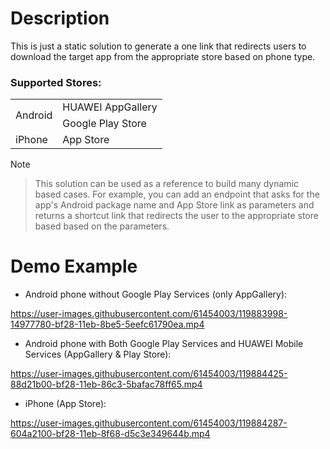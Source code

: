 # Description
This is just a static solution to generate a one link that redirects users to download the target app from the appropriate store based on phone type.
### Supported Stores: 
<table>
    <tbody>
        <tr>
            <td rowspan=2>Android</td>
            <td rowspan=1>HUAWEI AppGallery</td>
        </tr>
        <tr>
            <td>Google Play Store</td>
        </tr>
        <tr>
            <td rowspan=2>iPhone</td>
            <td>App Store</td>
        </tr>
    </tbody>
</table>

Note
> This solution can be used as a reference to build many dynamic based cases. For example, you can add an endpoint that asks for the app's Android package name and App Store link as parameters and returns a shortcut link that redirects the user to the appropriate store based based on the parameters.

# Demo Example
- Android phone without Google Play Services (only AppGallery):

https://user-images.githubusercontent.com/61454003/119883998-14977780-bf28-11eb-8be5-5eefc61790ea.mp4

- Android phone with Both Google Play Services and HUAWEI Mobile Services (AppGallery & Play Store):


https://user-images.githubusercontent.com/61454003/119884425-88d21b00-bf28-11eb-86c3-5bafac78ff65.mp4


- iPhone (App Store):

https://user-images.githubusercontent.com/61454003/119884287-604a2100-bf28-11eb-8f68-d5c3e349644b.mp4

